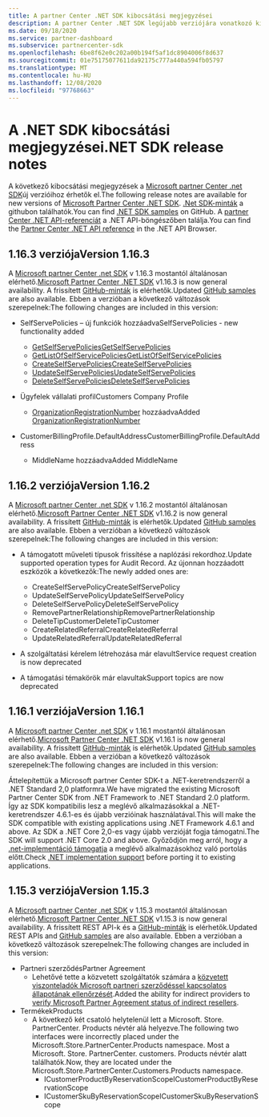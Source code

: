 ```yaml
---
title: A partner Center .NET SDK kibocsátási megjegyzései
description: A partner Center .NET SDK legújabb verziójára vonatkozó kibocsátási megjegyzések.
ms.date: 09/18/2020
ms.service: partner-dashboard
ms.subservice: partnercenter-sdk
ms.openlocfilehash: 6be8f62e0c202a00b194f5af1dc8904006f8d637
ms.sourcegitcommit: 01e75175077611da92175c777a440a594fb05797
ms.translationtype: MT
ms.contentlocale: hu-HU
ms.lasthandoff: 12/08/2020
ms.locfileid: "97768663"
---
```

# <a name="net-sdk-release-notes"></a><span data-ttu-id="1eac4-103">A .NET SDK kibocsátási megjegyzései</span><span class="sxs-lookup"><span data-stu-id="1eac4-103">.NET SDK release notes</span></span>

<span data-ttu-id="1eac4-104">A következő kibocsátási megjegyzések a [Microsoft partner Center .net SDK](https://www.nuget.org/packages/Microsoft.Store.PartnerCenter)új verzióihoz érhetők el.</span><span class="sxs-lookup"><span data-stu-id="1eac4-104">The following release notes are available for new versions of [Microsoft Partner Center .NET SDK](https://www.nuget.org/packages/Microsoft.Store.PartnerCenter).</span></span> <span data-ttu-id="1eac4-105">[.Net SDK-minták](https://github.com/Microsoft/Partner-Center-DotNet-Samples) a githubon találhatók.</span><span class="sxs-lookup"><span data-stu-id="1eac4-105">You can find [.NET SDK samples](https://github.com/Microsoft/Partner-Center-DotNet-Samples) on GitHub.</span></span> <span data-ttu-id="1eac4-106">A [partner Center .NET API-referenciát](/dotnet/api/?view=partnercenter-dotnet-latest&preserve-view=true) a .NET API-böngészőben találja.</span><span class="sxs-lookup"><span data-stu-id="1eac4-106">You can find the [Partner Center .NET API reference](/dotnet/api/?view=partnercenter-dotnet-latest&preserve-view=true) in the .NET API Browser.</span></span>

## <a name="version-1163"></a><span data-ttu-id="1eac4-107">1.16.3 verziója</span><span class="sxs-lookup"><span data-stu-id="1eac4-107">Version 1.16.3</span></span>

<span data-ttu-id="1eac4-108">A [Microsoft partner Center .net SDK](https://www.nuget.org/packages/Microsoft.Store.PartnerCenter/1.16.3) v 1.16.3 mostantól általánosan elérhető.</span><span class="sxs-lookup"><span data-stu-id="1eac4-108">[Microsoft Partner Center .NET SDK](https://www.nuget.org/packages/Microsoft.Store.PartnerCenter/1.16.3) v1.16.3 is now general availability.</span></span> <span data-ttu-id="1eac4-109">A frissített [GitHub-minták](https://github.com/Microsoft/Partner-Center-DotNet-Samples) is elérhetők.</span><span class="sxs-lookup"><span data-stu-id="1eac4-109">Updated [GitHub samples](https://github.com/Microsoft/Partner-Center-DotNet-Samples) are also available.</span></span> <span data-ttu-id="1eac4-110">Ebben a verzióban a következő változások szerepelnek:</span><span class="sxs-lookup"><span data-stu-id="1eac4-110">The following changes are included in this version:</span></span>

* <span data-ttu-id="1eac4-111">SelfServePolicies – új funkciók hozzáadva</span><span class="sxs-lookup"><span data-stu-id="1eac4-111">SelfServePolicies - new functionality added</span></span>
  * [<span data-ttu-id="1eac4-112">GetSelfServePolicies</span><span class="sxs-lookup"><span data-stu-id="1eac4-112">GetSelfServePolicies</span></span>](get-a-self-serve-policy-by-id.md)
  * [<span data-ttu-id="1eac4-113">GetListOfSelfServicePolicies</span><span class="sxs-lookup"><span data-stu-id="1eac4-113">GetListOfSelfServicePolicies</span></span>](get-a-list-of-self-serve-policies.md)
  * [<span data-ttu-id="1eac4-114">CreateSelfServePolicies</span><span class="sxs-lookup"><span data-stu-id="1eac4-114">CreateSelfServePolicies</span></span>](create-a-self-serve-policy.md)
  * [<span data-ttu-id="1eac4-115">UpdateSelfServePolicies</span><span class="sxs-lookup"><span data-stu-id="1eac4-115">UpdateSelfServePolicies</span></span>](update-a-self-serve-policy.md)
  * [<span data-ttu-id="1eac4-116">DeleteSelfServePolicies</span><span class="sxs-lookup"><span data-stu-id="1eac4-116">DeleteSelfServePolicies</span></span>](delete-a-self-serve-policy.md)

* <span data-ttu-id="1eac4-117">Ügyfelek vállalati profil</span><span class="sxs-lookup"><span data-stu-id="1eac4-117">Customers Company Profile</span></span>
  * <span data-ttu-id="1eac4-118">[OrganizationRegistrationNumber](create-a-customer.md) hozzáadva</span><span class="sxs-lookup"><span data-stu-id="1eac4-118">Added [OrganizationRegistrationNumber](create-a-customer.md)</span></span>

* <span data-ttu-id="1eac4-119">CustomerBillingProfile.DefaultAddress</span><span class="sxs-lookup"><span data-stu-id="1eac4-119">CustomerBillingProfile.DefaultAddress</span></span>
  * <span data-ttu-id="1eac4-120">MiddleName hozzáadva</span><span class="sxs-lookup"><span data-stu-id="1eac4-120">Added MiddleName</span></span>

## <a name="version-1162"></a><span data-ttu-id="1eac4-121">1.16.2 verziója</span><span class="sxs-lookup"><span data-stu-id="1eac4-121">Version 1.16.2</span></span>

<span data-ttu-id="1eac4-122">A [Microsoft partner Center .net SDK](https://www.nuget.org/packages/Microsoft.Store.PartnerCenter/1.16.2) v 1.16.2 mostantól általánosan elérhető.</span><span class="sxs-lookup"><span data-stu-id="1eac4-122">[Microsoft Partner Center .NET SDK](https://www.nuget.org/packages/Microsoft.Store.PartnerCenter/1.16.2) v1.16.2 is now general availability.</span></span> <span data-ttu-id="1eac4-123">A frissített [GitHub-minták](https://github.com/Microsoft/Partner-Center-DotNet-Samples) is elérhetők.</span><span class="sxs-lookup"><span data-stu-id="1eac4-123">Updated [GitHub samples](https://github.com/Microsoft/Partner-Center-DotNet-Samples) are also available.</span></span> <span data-ttu-id="1eac4-124">Ebben a verzióban a következő változások szerepelnek:</span><span class="sxs-lookup"><span data-stu-id="1eac4-124">The following changes are included in this version:</span></span>

* <span data-ttu-id="1eac4-125">A támogatott műveleti típusok frissítése a naplózási rekordhoz.</span><span class="sxs-lookup"><span data-stu-id="1eac4-125">Update supported operation types for Audit Record.</span></span> <span data-ttu-id="1eac4-126">Az újonnan hozzáadott eszközök a következők:</span><span class="sxs-lookup"><span data-stu-id="1eac4-126">The newly added ones are:</span></span>
  * <span data-ttu-id="1eac4-127">CreateSelfServePolicy</span><span class="sxs-lookup"><span data-stu-id="1eac4-127">CreateSelfServePolicy</span></span>
  * <span data-ttu-id="1eac4-128">UpdateSelfServePolicy</span><span class="sxs-lookup"><span data-stu-id="1eac4-128">UpdateSelfServePolicy</span></span>
  * <span data-ttu-id="1eac4-129">DeleteSelfServePolicy</span><span class="sxs-lookup"><span data-stu-id="1eac4-129">DeleteSelfServePolicy</span></span>
  * <span data-ttu-id="1eac4-130">RemovePartnerRelationship</span><span class="sxs-lookup"><span data-stu-id="1eac4-130">RemovePartnerRelationship</span></span>
  * <span data-ttu-id="1eac4-131">DeleteTipCustomer</span><span class="sxs-lookup"><span data-stu-id="1eac4-131">DeleteTipCustomer</span></span>
  * <span data-ttu-id="1eac4-132">CreateRelatedReferral</span><span class="sxs-lookup"><span data-stu-id="1eac4-132">CreateRelatedReferral</span></span>
  * <span data-ttu-id="1eac4-133">UpdateRelatedReferral</span><span class="sxs-lookup"><span data-stu-id="1eac4-133">UpdateRelatedReferral</span></span>

* <span data-ttu-id="1eac4-134">A szolgáltatási kérelem létrehozása már elavult</span><span class="sxs-lookup"><span data-stu-id="1eac4-134">Service request creation is now deprecated</span></span>
* <span data-ttu-id="1eac4-135">A támogatási témakörök már elavultak</span><span class="sxs-lookup"><span data-stu-id="1eac4-135">Support topics are now deprecated</span></span>


## <a name="version-1161"></a><span data-ttu-id="1eac4-136">1.16.1 verziója</span><span class="sxs-lookup"><span data-stu-id="1eac4-136">Version 1.16.1</span></span>

<span data-ttu-id="1eac4-137">A [Microsoft partner Center .net SDK](https://www.nuget.org/packages/Microsoft.Store.PartnerCenter/1.16.1) v 1.16.1 mostantól általánosan elérhető.</span><span class="sxs-lookup"><span data-stu-id="1eac4-137">[Microsoft Partner Center .NET SDK](https://www.nuget.org/packages/Microsoft.Store.PartnerCenter/1.16.1) v1.16.1 is now general availability.</span></span> <span data-ttu-id="1eac4-138">A frissített [GitHub-minták](https://github.com/Microsoft/Partner-Center-DotNet-Samples) is elérhetők.</span><span class="sxs-lookup"><span data-stu-id="1eac4-138">Updated [GitHub samples](https://github.com/Microsoft/Partner-Center-DotNet-Samples) are also available.</span></span> <span data-ttu-id="1eac4-139">Ebben a verzióban a következő változások szerepelnek:</span><span class="sxs-lookup"><span data-stu-id="1eac4-139">The following changes are included in this version:</span></span>

<span data-ttu-id="1eac4-140">Áttelepítettük a Microsoft partner Center SDK-t a .NET-keretrendszerről a .NET Standard 2,0 platformra.</span><span class="sxs-lookup"><span data-stu-id="1eac4-140">We have migrated the existing Microsoft Partner Center SDK from .NET Framework to .NET Standard 2.0 platform.</span></span> <span data-ttu-id="1eac4-141">Így az SDK kompatibilis lesz a meglévő alkalmazásokkal a .NET-keretrendszer 4.6.1-es és újabb verzióinak használatával.</span><span class="sxs-lookup"><span data-stu-id="1eac4-141">This will make the SDK compatible with existing applications using .NET Framework 4.6.1 and above.</span></span> <span data-ttu-id="1eac4-142">Az SDK a .NET Core 2,0-es vagy újabb verzióját fogja támogatni.</span><span class="sxs-lookup"><span data-stu-id="1eac4-142">The SDK will support .NET Core 2.0 and above.</span></span> <span data-ttu-id="1eac4-143">Győződjön meg arról, hogy a [.net-implementáció támogatja](/dotnet/standard/net-standard) a meglévő alkalmazásokhoz való portolás előtt.</span><span class="sxs-lookup"><span data-stu-id="1eac4-143">Check [.NET implementation support](/dotnet/standard/net-standard) before porting it to existing applications.</span></span>   


## <a name="version-1153"></a><span data-ttu-id="1eac4-144">1.15.3 verziója</span><span class="sxs-lookup"><span data-stu-id="1eac4-144">Version 1.15.3</span></span>
<span data-ttu-id="1eac4-145">A [Microsoft partner Center .net SDK](https://www.nuget.org/packages/Microsoft.Store.PartnerCenter/1.15.3) v 1.15.3 mostantól általánosan elérhető.</span><span class="sxs-lookup"><span data-stu-id="1eac4-145">[Microsoft Partner Center .NET SDK](https://www.nuget.org/packages/Microsoft.Store.PartnerCenter/1.15.3) v1.15.3 is now general availability.</span></span> <span data-ttu-id="1eac4-146">A frissített REST API-k és a [GitHub-minták](https://github.com/Microsoft/Partner-Center-DotNet-Samples) is elérhetők.</span><span class="sxs-lookup"><span data-stu-id="1eac4-146">Updated REST APIs and [GitHub samples](https://github.com/Microsoft/Partner-Center-DotNet-Samples) are also available.</span></span> <span data-ttu-id="1eac4-147">Ebben a verzióban a következő változások szerepelnek:</span><span class="sxs-lookup"><span data-stu-id="1eac4-147">The following changes are included in this version:</span></span>

* <span data-ttu-id="1eac4-148">Partneri szerződés</span><span class="sxs-lookup"><span data-stu-id="1eac4-148">Partner Agreement</span></span>
  * <span data-ttu-id="1eac4-149">Lehetővé tette a közvetett szolgáltatók számára a [közvetett viszonteladók Microsoft partneri szerződéssel kapcsolatos állapotának ellenőrzését](verify-indirect-reseller-mpa-status.md).</span><span class="sxs-lookup"><span data-stu-id="1eac4-149">Added the ability for indirect providers to [verify Microsoft Partner Agreement status of indirect resellers](verify-indirect-reseller-mpa-status.md).</span></span>
* <span data-ttu-id="1eac4-150">Termékek</span><span class="sxs-lookup"><span data-stu-id="1eac4-150">Products</span></span>
  * <span data-ttu-id="1eac4-151">A következő két csatoló helytelenül lett a Microsoft. Store. PartnerCenter. Products névtér alá helyezve.</span><span class="sxs-lookup"><span data-stu-id="1eac4-151">The following two interfaces were incorrectly placed under the Microsoft.Store.PartnerCenter.Products namespace.</span></span> <span data-ttu-id="1eac4-152">Most a Microsoft. Store. PartnerCenter. customers. Products névtér alatt találhatók.</span><span class="sxs-lookup"><span data-stu-id="1eac4-152">Now, they are located under the Microsoft.Store.PartnerCenter.Customers.Products namespace.</span></span>
    * <span data-ttu-id="1eac4-153">ICustomerProductByReservationScope</span><span class="sxs-lookup"><span data-stu-id="1eac4-153">ICustomerProductByReservationScope</span></span>
    * <span data-ttu-id="1eac4-154">ICustomerSkuByReservationScope</span><span class="sxs-lookup"><span data-stu-id="1eac4-154">ICustomerSkuByReservationScope</span></span>
